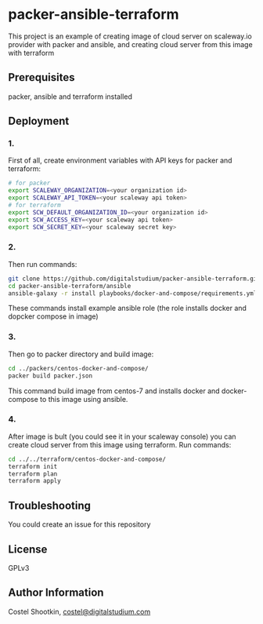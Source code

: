 # packer-ansible-terraform
This project is an example of creating image of cloud server on scaleway.io provider with packer and ansible, and creating cloud server from this image with terraform 

Prerequisites
-------------

packer, ansible and terraform installed

Deployment
----------

### 1.
First of all, create environment variables with API keys for packer and terraform:
```bash
# for packer
export SCALEWAY_ORGANIZATION=<your organization id>
export SCALEWAY_API_TOKEN=<your scaleway api token>
# for terraform
export SCW_DEFAULT_ORGANIZATION_ID=<your organization id>
export SCW_ACCESS_KEY=<your scaleway api token>
export SCW_SECRET_KEY=<your scaleway secret key>
```
### 2.
Then run commands:
```bash
git clone https://github.com/digitalstudium/packer-ansible-terraform.git
cd packer-ansible-terraform/ansible
ansible-galaxy -r install playbooks/docker-and-compose/requirements.yml
```
These commands install example ansible role (the role installs docker and dopcker compose in image)

### 3.
Then go to packer directory and build image:
```bash
cd ../packers/centos-docker-and-compose/
packer build packer.json
```
This command build image from centos-7 and installs docker and docker-compose to this image using ansible.

### 4.
After image is bult (you could see it in your scaleway console) you can create cloud server from this image using terraform.
Run commands:
```bash
cd ../../terraform/centos-docker-and-compose/
terraform init
terraform plan
terraform apply
```

Troubleshooting
-------

You could create an issue for this repository


License
-------

GPLv3

Author Information
------------------

Costel Shootkin, costel@digitalstudium.com
